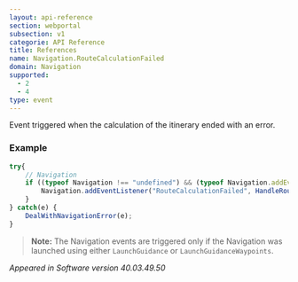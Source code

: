 ```yaml
---
layout: api-reference
section: webportal
subsection: v1
categorie: API Reference
title: References
name: Navigation.RouteCalculationFailed
domain: Navigation
supported:
  - 2
  - 4
type: event
---
```

Event triggered when the calculation of the itinerary ended with an error.

### Example

```javascript
try{	
	// Navigation
	if ((typeof Navigation !== "undefined") && (typeof Navigation.addEventListener !== "undefined")) {
		Navigation.addEventListener("RouteCalculationFailed", HandleRouteFailure());
	}
} catch(e) {
	DealWithNavigationError(e);
}
```

>**Note:** The Navigation events are triggered only if the Navigation was launched using either `LaunchGuidance` or `LaunchGuidanceWaypoints`.

*Appeared in Software version 40.03.49.50*